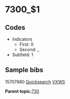 # 7300\_$1

## Codes

-   Indicators
    -   First: 0
    -   Second: \_
-   Subfield: 1

## Sample bibs

15707880 [Quicksearch](https://search.library.yale.edu/catalog/15707880) [VXWS](http://prodorbis.library.yale.edu:7014/vxws/GetHoldingsService?bibId=15707880)

**Parent topic:**[730](../../tags/730/730.md)

